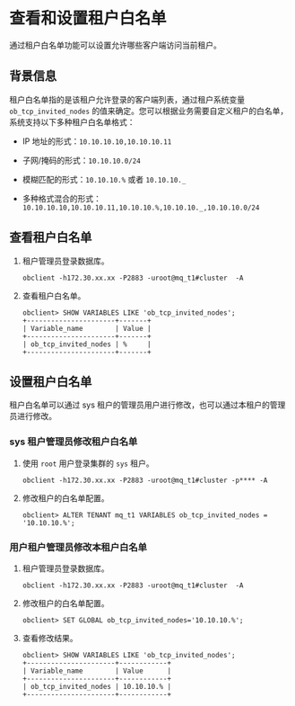 # 查看和设置租户白名单

通过租户白名单功能可以设置允许哪些客户端访问当前租户。

## 背景信息

租户白名单指的是该租户允许登录的客户端列表，通过租户系统变量 `ob_tcp_invited_nodes` 的值来确定。您可以根据业务需要自定义租户的白名单，系统支持以下多种租户白名单格式：

* IP 地址的形式：`10.10.10.10,10.10.10.11`

* 子网/掩码的形式：`10.10.10.0/24`

* 模糊匹配的形式：`10.10.10.%` 或者 `10.10.10._`

* 多种格式混合的形式：`10.10.10.10,10.10.10.11,10.10.10.%,10.10.10._,10.10.10.0/24`

## 查看租户白名单

1. 租户管理员登录数据库。

    ```shell
    obclient -h172.30.xx.xx -P2883 -uroot@mq_t1#cluster  -A
    ```

2. 查看租户白名单。

    ```shell
    obclient> SHOW VARIABLES LIKE 'ob_tcp_invited_nodes';
    +----------------------+-------+
    | Variable_name        | Value |
    +----------------------+-------+
    | ob_tcp_invited_nodes | %     |
    +----------------------+-------+
    ```

## 设置租户白名单

租户白名单可以通过 sys 租户的管理员用户进行修改，也可以通过本租户的管理员进行修改。

### sys 租户管理员修改租户白名单

1. 使用 `root` 用户登录集群的 `sys` 租户。

    ```shell
    obclient -h172.30.xx.xx -P2883 -uroot@mq_t1#cluster -p**** -A
    ```

2. 修改租户的白名单配置。

    ```shell
    obclient> ALTER TENANT mq_t1 VARIABLES ob_tcp_invited_nodes = '10.10.10.%';
    ```

### 用户租户管理员修改本租户白名单

1. 租户管理员登录数据库。

    ```shell
    obclient -h172.30.xx.xx -P2883 -uroot@mq_t1#cluster  -A
    ```

2. 修改租户的白名单配置。

    ```shell
    obclient> SET GLOBAL ob_tcp_invited_nodes='10.10.10.%';
    ```

3. 查看修改结果。

    ```shell
    obclient> SHOW VARIABLES LIKE 'ob_tcp_invited_nodes';
    +----------------------+------------+
    | Variable_name        | Value      |
    +----------------------+------------+
    | ob_tcp_invited_nodes | 10.10.10.% |
    +----------------------+------------+
    ```
